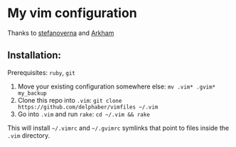 My vim configuration
==========================

Thanks to [stefanoverna](https://github.com/stefanoverna) and [Arkham](https://github.com/Arkham)

## Installation:

Prerequisites: `ruby`, `git`

1. Move your existing configuration somewhere else:
   `mv .vim* .gvim* my_backup`
2. Clone this repo into `.vim`:
   `git clone https://github.com/delphaber/vimfiles ~/.vim`
3. Go into `.vim` and run `rake`:
   `cd ~/.vim && rake`

This will install `~/.vimrc` and `~/.gvimrc` symlinks that point to
files inside the `.vim` directory.
